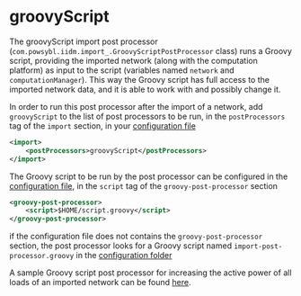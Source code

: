 # groovyScript
The groovyScript import post processor (`com.powsybl.iidm.import_.GroovyScriptPostProcessor` class) runs a Groovy script, providing the imported network (along with the computation platform) as input to the script (variables named `network` and `computationManager`). This way the Groovy script has full access to the imported network data, and it is able to work with and possibly change it.  
  
  
In order to run this post processor after the import of a network, add `groovyScript` to the list of post processors to be run, in the `postProcessors` tag of the `import` section, in your [configuration file](../../../configuration/configuration.md)  

```xml
<import>
    <postProcessors>groovyScript</postProcessors>
</import>
```

The Groovy script to be run by the post processor can be configured in the [configuration file](../../../configuration/configuration.md), in the `script` tag of the `groovy-post-processor` section

```xml
<groovy-post-processor>
    <script>$HOME/script.groovy</script>
</groovy-post-processor>   
```

if the configuration file does not contains the `groovy-post-processor` section, the post processor looks for a Groovy script named `import-post-processor.groovy` in the [configuration folder](../../../configuration/configuration.md) 

A sample Groovy script post processor for increasing the active power of all loads of an imported network can be found [here](../../../samples/groovyScriptPostProcessor/).  